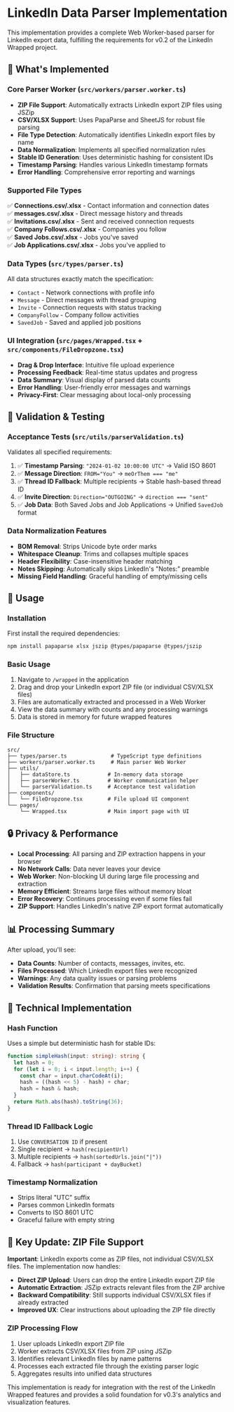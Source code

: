 # LinkedIn Data Parser Implementation

This implementation provides a complete Web Worker-based parser for LinkedIn export data, fulfilling the requirements for v0.2 of the LinkedIn Wrapped project.

## 🎯 What's Implemented

### Core Parser Worker (`src/workers/parser.worker.ts`)
- **ZIP File Support**: Automatically extracts LinkedIn export ZIP files using JSZip
- **CSV/XLSX Support**: Uses PapaParse and SheetJS for robust file parsing
- **File Type Detection**: Automatically identifies LinkedIn export files by name
- **Data Normalization**: Implements all specified normalization rules
- **Stable ID Generation**: Uses deterministic hashing for consistent IDs
- **Timestamp Parsing**: Handles various LinkedIn timestamp formats
- **Error Handling**: Comprehensive error reporting and warnings

### Supported File Types
✅ **Connections.csv/.xlsx** - Contact information and connection dates  
✅ **messages.csv/.xlsx** - Direct message history and threads  
✅ **Invitations.csv/.xlsx** - Sent and received connection requests  
✅ **Company Follows.csv/.xlsx** - Companies you follow  
✅ **Saved Jobs.csv/.xlsx** - Jobs you've saved  
✅ **Job Applications.csv/.xlsx** - Jobs you've applied to  

### Data Types (`src/types/parser.ts`)
All data structures exactly match the specification:
- `Contact` - Network connections with profile info
- `Message` - Direct messages with thread grouping
- `Invite` - Connection requests with status tracking
- `CompanyFollow` - Company follow activities
- `SavedJob` - Saved and applied job positions

### UI Integration (`src/pages/Wrapped.tsx` + `src/components/FileDropzone.tsx`)
- **Drag & Drop Interface**: Intuitive file upload experience
- **Processing Feedback**: Real-time status updates and progress
- **Data Summary**: Visual display of parsed data counts
- **Error Handling**: User-friendly error messages and warnings
- **Privacy-First**: Clear messaging about local-only processing

## 🧪 Validation & Testing

### Acceptance Tests (`src/utils/parserValidation.ts`)
Validates all specified requirements:

1. ✅ **Timestamp Parsing**: `"2024-01-02 10:00:00 UTC"` → Valid ISO 8601
2. ✅ **Message Direction**: `FROM="You"` → `meOrThem === "me"`
3. ✅ **Thread ID Fallback**: Multiple recipients → Stable hash-based thread ID
4. ✅ **Invite Direction**: `Direction="OUTGOING"` → `direction === "sent"`
5. ✅ **Job Data**: Both Saved Jobs and Job Applications → Unified `SavedJob` format

### Data Normalization Features
- **BOM Removal**: Strips Unicode byte order marks
- **Whitespace Cleanup**: Trims and collapses multiple spaces
- **Header Flexibility**: Case-insensitive header matching
- **Notes Skipping**: Automatically skips LinkedIn's "Notes:" preamble
- **Missing Field Handling**: Graceful handling of empty/missing cells

## 🚀 Usage

### Installation
First install the required dependencies:
```bash
npm install papaparse xlsx jszip @types/papaparse @types/jszip
```

### Basic Usage
1. Navigate to `/wrapped` in the application
2. Drag and drop your LinkedIn export ZIP file (or individual CSV/XLSX files)
3. Files are automatically extracted and processed in a Web Worker
4. View the data summary with counts and any processing warnings
5. Data is stored in memory for future wrapped features

### File Structure
```
src/
├── types/parser.ts              # TypeScript type definitions
├── workers/parser.worker.ts     # Main parser Web Worker
├── utils/
│   ├── dataStore.ts            # In-memory data storage
│   ├── parserWorker.ts         # Worker communication helper
│   └── parserValidation.ts     # Acceptance test validation
├── components/
│   └── FileDropzone.tsx        # File upload UI component
└── pages/
    └── Wrapped.tsx             # Main import page with UI
```

## 🔒 Privacy & Performance

- **Local Processing**: All parsing and ZIP extraction happens in your browser
- **No Network Calls**: Data never leaves your device
- **Web Worker**: Non-blocking UI during large file processing and extraction
- **Memory Efficient**: Streams large files without memory bloat
- **Error Recovery**: Continues processing even if some files fail
- **ZIP Support**: Handles LinkedIn's native ZIP export format automatically

## 📊 Processing Summary

After upload, you'll see:
- **Data Counts**: Number of contacts, messages, invites, etc.
- **Files Processed**: Which LinkedIn export files were recognized
- **Warnings**: Any data quality issues or parsing problems
- **Validation Results**: Confirmation that parsing meets specifications

## 🔧 Technical Implementation

### Hash Function
Uses a simple but deterministic hash for stable IDs:
```typescript
function simpleHash(input: string): string {
  let hash = 0;
  for (let i = 0; i < input.length; i++) {
    const char = input.charCodeAt(i);
    hash = ((hash << 5) - hash) + char;
    hash = hash & hash;
  }
  return Math.abs(hash).toString(36);
}
```

### Thread ID Fallback Logic
1. Use `CONVERSATION ID` if present
2. Single recipient → `hash(recipientUrl)`
3. Multiple recipients → `hash(sortedUrls.join("|"))`
4. Fallback → `hash(participant + dayBucket)`

### Timestamp Normalization
- Strips literal "UTC" suffix
- Parses common LinkedIn formats
- Converts to ISO 8601 UTC
- Graceful failure with empty string

## 🎯 Key Update: ZIP File Support

**Important**: LinkedIn exports come as ZIP files, not individual CSV/XLSX files. The implementation now handles:

- **Direct ZIP Upload**: Users can drop the entire LinkedIn export ZIP file
- **Automatic Extraction**: JSZip extracts relevant files from the ZIP archive
- **Backward Compatibility**: Still supports individual CSV/XLSX files if already extracted
- **Improved UX**: Clear instructions about uploading the ZIP file directly

### ZIP Processing Flow
1. User uploads LinkedIn export ZIP file
2. Worker extracts CSV/XLSX files from ZIP using JSZip
3. Identifies relevant LinkedIn files by name patterns
4. Processes each extracted file through the existing parser logic
5. Aggregates results into unified data structures

This implementation is ready for integration with the rest of the LinkedIn Wrapped features and provides a solid foundation for v0.3's analytics and visualization features.
